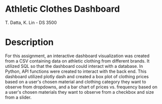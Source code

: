 # Athletic Clothes Dashboard
T. Datta, K. Lin - DS 3500

# Description
For this assignment, an interactive dashboard visualization was created from a CSV containing data on athletic clothing from different brands. It utilized SQL so that the dashboard could interact with a database. In Python, API functions were created to interact with the back end. This dashboard utilized plotly dash and created a box plot of clothing prices based on a user's chosen material and clothing category they want to observe from dropdowns, and a bar chart of prices vs. frequency based on a user's chosen materials they want to observe from a checkbox and size from a slider. 
